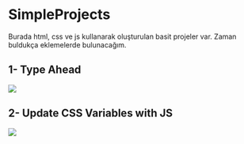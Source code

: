 # SimpleProjects

Burada html, css ve js kullanarak oluşturulan basit projeler var. Zaman buldukça eklemelerde bulunacağım.

## 1- Type Ahead 

![](https://media.giphy.com/media/v1.Y2lkPTc5MGI3NjExMmQ1MTUzMmVkNGM1Y2NlYzcwNDEwNTVhYTVkMThhYzlkNjg4NmQzYSZlcD12MV9pbnRlcm5hbF9naWZzX2dpZklkJmN0PWc/4WXMSizxZgqCF4Sl09/giphy.gif)

## 2- Update CSS Variables with JS

![](https://media.giphy.com/media/v1.Y2lkPTc5MGI3NjExYTNkYjczMjIyMjhiNmNkMzVmMjFhMmQ0OGNkYzJkODE2NGIyMDQ4OSZlcD12MV9pbnRlcm5hbF9naWZzX2dpZklkJmN0PWc/AHcYsB2dreppP4mLFR/giphy.gif)
